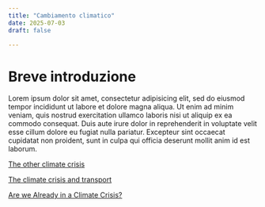 ```yaml
---
title: "Cambiamento climatico"
date: 2025-07-03
draft: false

---
```


# Breve introduzione 

Lorem ipsum dolor sit amet, consectetur adipisicing elit, sed do eiusmod tempor incididunt ut labore et dolore magna aliqua. Ut enim ad minim veniam, quis nostrud exercitation ullamco laboris nisi ut aliquip ex ea commodo consequat. Duis aute irure dolor in reprehenderit in voluptate velit esse cillum dolore eu fugiat nulla pariatur. Excepteur sint occaecat cupidatat non
proident, sunt in culpa qui officia deserunt mollit anim id est laborum.

[The other climate crisis](https://www.nature.com/articles/s41586-025-08680-1)

[The climate crisis and transport](https://www.tandfonline.com/doi/full/10.1080/01441647.2019.1637113)

[Are we Already in a Climate Crisis?](https://zenodo.org/records/3580589)

